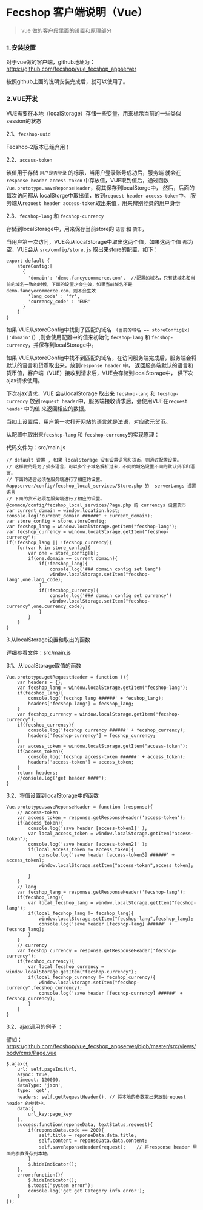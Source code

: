 Fecshop 客户端说明（Vue）
==============

> vue 做的客户段里面的设置和原理部分


### 1.安装设置

对于vue做的客户端，github地址为：https://github.com/fecshop/vue_fecshop_appserver

按照github上面的说明安装完成后，就可以使用了。


 
### 2.VUE开发

VUE需要在本地（localStorage）存储一些变量，用来标示当前的一些类似session的状态


2.1、`fecshop-uuid`

Fecshop-2版本已经弃用！

2.2、`access-token`

该值用于存储 `用户是否登录` 的标示，当用户登录账号成功后，服务端
就会在`response header access-token` 中存放值，VUE取到值后，通过函数
`Vue.prototype.saveReponseHeader`，将其保存到localStorge中，
然后，后面的每次访问都从
localStorge中取出值，放到`request header access-token`中。
服务端从`request header access-token`取出来值，用来辨别登录的用户身份



2.3、`fecshop-lang` 和 `fecshop-currency`

存储到localStorage中，用来保存当前store的 `语言` 和 `货币`，

当用户第一次访问，VUE会从localStorage中取出这两个值，如果这两个值
都为空，VUE会从 `src/config/store.js` 取出来store的配置，如下：

```
export default {
    storeConfig:[
      {
        'domain': 'demo.fancyecommerce.com',  //配置的域名，只有该域名和当前的域名一致的时候，下面的设置才会生效，如果当前域名不是demo.fancyecommerce.com，则不会生效
        'lang_code' : 'fr',
        'currency_code' : 'EUR'
      }
    ]
}
```

如果 VUE从storeConfig中找到了匹配的域名 （`当前的域名 == storeConfig[x]['domain']`）,则会使用配置中的值来初始化 
`fecshop-lang` 和 `fecshop-currency`，并保存到localStorage中。

如果 VUE从storeConfig中找不到匹配的域名，在访问服务端完成后，服务端会将
默认的语言和货币取出来，放到`response header` 中，
返回服务端默认的语言和货币值，客户端（VUE）接收到请求后，VUE会存储到localStorage中，
供下次ajax请求使用。

下次ajax请求，VUE 会从localStorage 取出来 `fecshop-lang` 和 `fecshop-currency`
放到`request header`中，服务端接收请求后，会使用VUE在`request header` 中的值
来返回相应的数据。


当如上设置后，用户第一次打开网站的语言就是法语，对应欧元货币。

从配置中取出来`fecshop-lang` 和 `fecshop-currency`的实现原理：

代码文件为：src/main.js

```
// default 设置 , 如果 localStorage 没有设置语言和货币，则通过配置设置。
// 这样做的是为了搞多语言，可以多个子域名解析过来，不同的域名设置不同的默认货币和语言。
// 下面的语言必须在服务端进行了相应的设置。 @appserver/config/fecshop_local_services/Store.php 的  serverLangs 设置语言
// 下面的货币必须在服务端进行了相应的设置。 @common/config/fecshop_local_services/Page.php 的 currencys 设置货币
var current_domain = window.location.host;
console.log('current_domain ######' + current_domain);
var store_config = store.storeConfig;
var fecshop_lang = window.localStorage.getItem("fecshop-lang");
var fecshop_currency = window.localStorage.getItem("fecshop-currency");
if(!fecshop_lang || !fecshop_currency){
    for(var k in store_config){
        var one = store_config[k];
        if(one.domain == current_domain){
            if(!fecshop_lang){
                console.log('### domain config set lang')
                window.localStorage.setItem("fecshop-lang",one.lang_code);
            }
            if(!fecshop_currency){
                console.log('### domain config set currency')
                window.localStorage.setItem("fecshop-currency",one.currency_code);
            }
        }
    }
}
```





3.从localStorage设置和取出的函数

详细参看文件：src/main.js

3.1、从localStorage取值的函数

```
Vue.prototype.getRequestHeader = function (){
    var headers = {};
    var fecshop_lang = window.localStorage.getItem("fecshop-lang");
    if(fecshop_lang){
        console.log('fecshop lang ######' + fecshop_lang);
        headers['fecshop-lang'] = fecshop_lang;
    }
    var fecshop_currency = window.localStorage.getItem("fecshop-currency");
    if(fecshop_currency){
        console.log('fecshop currency ######' + fecshop_currency);
        headers['fecshop-currency'] = fecshop_currency;
    }
    var access_token = window.localStorage.getItem("access-token");
    if(access_token){
        console.log('fecshop access-token ######' + access_token);
        headers['access-token'] = access_token;
    }
    return headers;
    //console.log('get header ####');
}
```

3.2、将值设置到localStorage中的函数

```
Vue.prototype.saveReponseHeader = function (response){
    // access-token
    var access_token = response.getResponseHeader('access-token');
    if(access_token){
        console.log('save header [access-token1]' );
        var local_access_token = window.localStorage.getItem("access-token");
        console.log('save header [access-token2]' );
        if(local_access_token != access_token){
            console.log('save header [access-token3] ######' + access_token);
            window.localStorage.setItem("access-token",access_token);
            
        }
    }
    // lang
    var fecshop_lang = response.getResponseHeader('fecshop-lang');
    if(fecshop_lang){
        var local_fecshop_lang = window.localStorage.getItem("fecshop-lang");
        if(local_fecshop_lang != fecshop_lang){
            window.localStorage.setItem("fecshop-lang",fecshop_lang);
            console.log('save header [fecshop-lang] ######' + fecshop_lang);
        }
    }
    // currency
    var fecshop_currency = response.getResponseHeader('fecshop-currency');
    if(fecshop_currency){
        var local_fecshop_currency = window.localStorage.getItem("fecshop-currency");
        if(local_fecshop_currency != fecshop_currency){
            window.localStorage.setItem("fecshop-currency",fecshop_currency);
            console.log('save header [fecshop-currency] ######' + fecshop_currency);
        }
    }
}
```


3.2、ajax调用的例子 ：

譬如：https://github.com/fecshop/vue_fecshop_appserver/blob/master/src/views/body/cms/Page.vue

```
$.ajax({
    url: self.pageInitUrl,
    async: true,
    timeout: 120000,
    dataType: 'json', 
    type: 'get',
    headers: self.getRequestHeader(), // 将本地的参数取出来放到request header 的参数中。
    data:{ 
        url_key:page_key
    },
    success:function(reponseData, textStatus,request){
        if(reponseData.code == 200){
            self.title = reponseData.data.title;
            self.content = reponseData.data.content;
            self.saveReponseHeader(request);    // 将response header 里面的参数保存到本地。
        }
        $.hideIndicator();
    },
    error:function(){
        $.hideIndicator();
        $.toast("system error");
        console.log('get get Category info error');
    }
});


```


























